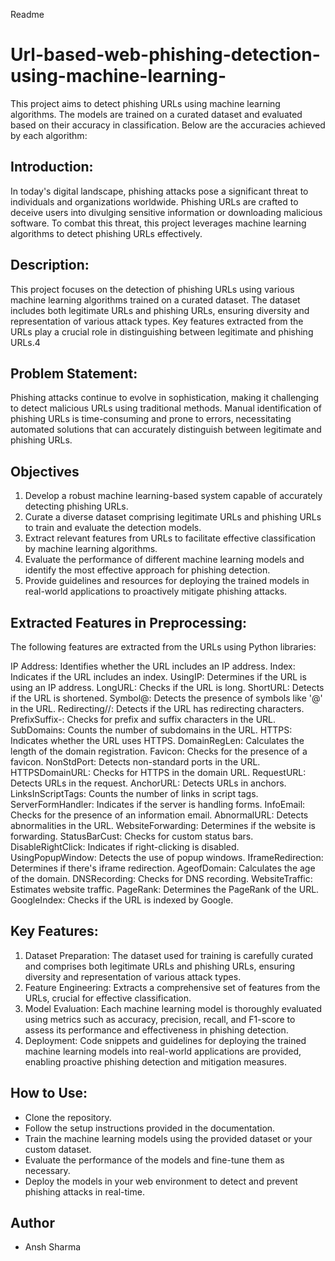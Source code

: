 Readme

# Url-based-web-phishing-detection-using-machine-learning-

This project aims to detect phishing URLs using machine learning algorithms. The models are trained on a curated dataset and evaluated based on their accuracy in classification. Below are the accuracies achieved by each algorithm:

## Introduction:

In today's digital landscape, phishing attacks pose a significant threat to individuals and organizations worldwide. Phishing URLs are crafted to deceive users into divulging sensitive information or downloading malicious software. To combat this threat, this project leverages machine learning algorithms to detect phishing URLs effectively.

## Description:

This project focuses on the detection of phishing URLs using various machine learning algorithms trained on a curated dataset. The dataset includes both legitimate URLs and phishing URLs, ensuring diversity and representation of various attack types. Key features extracted from the URLs play a crucial role in distinguishing between legitimate and phishing URLs.4

## Problem Statement:

Phishing attacks continue to evolve in sophistication, making it challenging to detect malicious URLs using traditional methods. Manual identification of phishing URLs is time-consuming and prone to errors, necessitating automated solutions that can accurately distinguish between legitimate and phishing URLs.

## Objectives

1. Develop a robust machine learning-based system capable of accurately detecting phishing URLs.
2. Curate a diverse dataset comprising legitimate URLs and phishing URLs to train and evaluate the detection models.
3. Extract relevant features from URLs to facilitate effective classification by machine learning algorithms.
4. Evaluate the performance of different machine learning models and identify the most effective approach for phishing detection.
5. Provide guidelines and resources for deploying the trained models in real-world applications to proactively mitigate phishing attacks.

## Extracted Features in Preprocessing:
The following features are extracted from the URLs using Python libraries:

IP Address: Identifies whether the URL includes an IP address.
Index: Indicates if the URL includes an index.
UsingIP: Determines if the URL is using an IP address.
LongURL: Checks if the URL is long.
ShortURL: Detects if the URL is shortened.
Symbol@: Detects the presence of symbols like '@' in the URL.
Redirecting//: Detects if the URL has redirecting characters.
PrefixSuffix-: Checks for prefix and suffix characters in the URL.
SubDomains: Counts the number of subdomains in the URL.
HTTPS: Indicates whether the URL uses HTTPS.
DomainRegLen: Calculates the length of the domain registration.
Favicon: Checks for the presence of a favicon.
NonStdPort: Detects non-standard ports in the URL.
HTTPSDomainURL: Checks for HTTPS in the domain URL.
RequestURL: Detects URLs in the request.
AnchorURL: Detects URLs in anchors.
LinksInScriptTags: Counts the number of links in script tags.
ServerFormHandler: Indicates if the server is handling forms.
InfoEmail: Checks for the presence of an information email.
AbnormalURL: Detects abnormalities in the URL.
WebsiteForwarding: Determines if the website is forwarding.
StatusBarCust: Checks for custom status bars.
DisableRightClick: Indicates if right-clicking is disabled.
UsingPopupWindow: Detects the use of popup windows.
IframeRedirection: Determines if there's iframe redirection.
AgeofDomain: Calculates the age of the domain.
DNSRecording: Checks for DNS recording.
WebsiteTraffic: Estimates website traffic.
PageRank: Determines the PageRank of the URL.
GoogleIndex: Checks if the URL is indexed by Google.

## Key Features:
1. Dataset Preparation: The dataset used for training is carefully curated and comprises both legitimate URLs and phishing URLs, ensuring diversity and representation of various attack types.
2. Feature Engineering: Extracts a comprehensive set of features from the URLs, crucial for effective classification.
3. Model Evaluation: Each machine learning model is thoroughly evaluated using metrics such as accuracy, precision, recall, and F1-score to assess its performance and effectiveness in phishing detection.
4. Deployment: Code snippets and guidelines for deploying the trained machine learning models into real-world applications are provided, enabling proactive phishing detection and mitigation measures.

## How to Use:
- Clone the repository.
- Follow the setup instructions provided in the documentation.
- Train the machine learning models using the provided dataset or your custom dataset.
- Evaluate the performance of the models and fine-tune them as necessary.
- Deploy the models in your web environment to detect and prevent phishing attacks in real-time.

## Author
- Ansh Sharma
